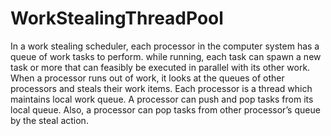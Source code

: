 # WorkStealingThreadPool
In a work stealing scheduler, each processor in the computer system has a queue of work tasks to perform. while
running, each task can spawn a new task or more that can feasibly be executed in parallel with its other work.
When a processor runs out of work, it looks at the queues of other processors and steals their work items.
Each processor is a thread which maintains local work queue. A processor can push and pop tasks from its local
queue. Also, a processor can pop tasks from other processor’s queue by the steal action.
